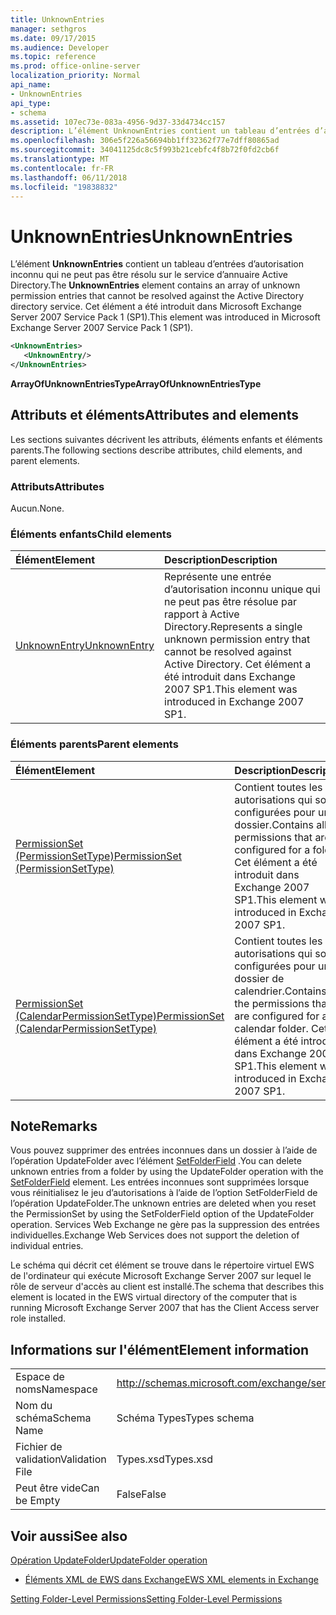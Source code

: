 ```yaml
---
title: UnknownEntries
manager: sethgros
ms.date: 09/17/2015
ms.audience: Developer
ms.topic: reference
ms.prod: office-online-server
localization_priority: Normal
api_name:
- UnknownEntries
api_type:
- schema
ms.assetid: 107ec73e-083a-4956-9d37-33d4734cc157
description: L’élément UnknownEntries contient un tableau d’entrées d’autorisation inconnu qui ne peut pas être résolu sur le service d’annuaire Active Directory. Cet élément a été introduit dans Microsoft Exchange Server 2007 Service Pack 1 (SP1).
ms.openlocfilehash: 306e5f226a56694bb1ff32362f77e7dff80865ad
ms.sourcegitcommit: 34041125dc8c5f993b21cebfc4f8b72f0fd2cb6f
ms.translationtype: MT
ms.contentlocale: fr-FR
ms.lasthandoff: 06/11/2018
ms.locfileid: "19838832"
---
```

# <a name="unknownentries"></a><span data-ttu-id="c0583-104">UnknownEntries</span><span class="sxs-lookup"><span data-stu-id="c0583-104">UnknownEntries</span></span>

<span data-ttu-id="c0583-105">L’élément **UnknownEntries** contient un tableau d’entrées d’autorisation inconnu qui ne peut pas être résolu sur le service d’annuaire Active Directory.</span><span class="sxs-lookup"><span data-stu-id="c0583-105">The **UnknownEntries** element contains an array of unknown permission entries that cannot be resolved against the Active Directory directory service.</span></span> <span data-ttu-id="c0583-106">Cet élément a été introduit dans Microsoft Exchange Server 2007 Service Pack 1 (SP1).</span><span class="sxs-lookup"><span data-stu-id="c0583-106">This element was introduced in Microsoft Exchange Server 2007 Service Pack 1 (SP1).</span></span> 
  
```xml
<UnknownEntries>
   <UnknownEntry/>
</UnknownEntries>
```

 <span data-ttu-id="c0583-107">**ArrayOfUnknownEntriesType**</span><span class="sxs-lookup"><span data-stu-id="c0583-107">**ArrayOfUnknownEntriesType**</span></span>
## <a name="attributes-and-elements"></a><span data-ttu-id="c0583-108">Attributs et éléments</span><span class="sxs-lookup"><span data-stu-id="c0583-108">Attributes and elements</span></span>

<span data-ttu-id="c0583-109">Les sections suivantes décrivent les attributs, éléments enfants et éléments parents.</span><span class="sxs-lookup"><span data-stu-id="c0583-109">The following sections describe attributes, child elements, and parent elements.</span></span>
  
### <a name="attributes"></a><span data-ttu-id="c0583-110">Attributs</span><span class="sxs-lookup"><span data-stu-id="c0583-110">Attributes</span></span>

<span data-ttu-id="c0583-111">Aucun.</span><span class="sxs-lookup"><span data-stu-id="c0583-111">None.</span></span>
  
### <a name="child-elements"></a><span data-ttu-id="c0583-112">Éléments enfants</span><span class="sxs-lookup"><span data-stu-id="c0583-112">Child elements</span></span>

|<span data-ttu-id="c0583-113">**Élément**</span><span class="sxs-lookup"><span data-stu-id="c0583-113">**Element**</span></span>|<span data-ttu-id="c0583-114">**Description**</span><span class="sxs-lookup"><span data-stu-id="c0583-114">**Description**</span></span>|
|:-----|:-----|
|[<span data-ttu-id="c0583-115">UnknownEntry</span><span class="sxs-lookup"><span data-stu-id="c0583-115">UnknownEntry</span></span>](unknownentry.md) <br/> |<span data-ttu-id="c0583-116">Représente une entrée d’autorisation inconnu unique qui ne peut pas être résolue par rapport à Active Directory.</span><span class="sxs-lookup"><span data-stu-id="c0583-116">Represents a single unknown permission entry that cannot be resolved against Active Directory.</span></span> <span data-ttu-id="c0583-117">Cet élément a été introduit dans Exchange 2007 SP1.</span><span class="sxs-lookup"><span data-stu-id="c0583-117">This element was introduced in Exchange 2007 SP1.</span></span>  <br/> |
   
### <a name="parent-elements"></a><span data-ttu-id="c0583-118">Éléments parents</span><span class="sxs-lookup"><span data-stu-id="c0583-118">Parent elements</span></span>

|<span data-ttu-id="c0583-119">**Élément**</span><span class="sxs-lookup"><span data-stu-id="c0583-119">**Element**</span></span>|<span data-ttu-id="c0583-120">**Description**</span><span class="sxs-lookup"><span data-stu-id="c0583-120">**Description**</span></span>|
|:-----|:-----|
|[<span data-ttu-id="c0583-121">PermissionSet (PermissionSetType)</span><span class="sxs-lookup"><span data-stu-id="c0583-121">PermissionSet (PermissionSetType)</span></span>](permissionset-permissionsettype.md) <br/> |<span data-ttu-id="c0583-122">Contient toutes les autorisations qui sont configurées pour un dossier.</span><span class="sxs-lookup"><span data-stu-id="c0583-122">Contains all the permissions that are configured for a folder.</span></span> <span data-ttu-id="c0583-123">Cet élément a été introduit dans Exchange 2007 SP1.</span><span class="sxs-lookup"><span data-stu-id="c0583-123">This element was introduced in Exchange 2007 SP1.</span></span>  <br/> |
|[<span data-ttu-id="c0583-124">PermissionSet (CalendarPermissionSetType)</span><span class="sxs-lookup"><span data-stu-id="c0583-124">PermissionSet (CalendarPermissionSetType)</span></span>](permissionset-calendarpermissionsettype.md) <br/> |<span data-ttu-id="c0583-125">Contient toutes les autorisations qui sont configurées pour un dossier de calendrier.</span><span class="sxs-lookup"><span data-stu-id="c0583-125">Contains all the permissions that are configured for a calendar folder.</span></span> <span data-ttu-id="c0583-126">Cet élément a été introduit dans Exchange 2007 SP1.</span><span class="sxs-lookup"><span data-stu-id="c0583-126">This element was introduced in Exchange 2007 SP1.</span></span>  <br/> |
   
## <a name="remarks"></a><span data-ttu-id="c0583-127">Note</span><span class="sxs-lookup"><span data-stu-id="c0583-127">Remarks</span></span>

<span data-ttu-id="c0583-128">Vous pouvez supprimer des entrées inconnues dans un dossier à l’aide de l’opération UpdateFolder avec l’élément [SetFolderField](setfolderfield.md) .</span><span class="sxs-lookup"><span data-stu-id="c0583-128">You can delete unknown entries from a folder by using the UpdateFolder operation with the [SetFolderField](setfolderfield.md) element.</span></span> <span data-ttu-id="c0583-129">Les entrées inconnues sont supprimées lorsque vous réinitialisez le jeu d’autorisations à l’aide de l’option SetFolderField de l’opération UpdateFolder.</span><span class="sxs-lookup"><span data-stu-id="c0583-129">The unknown entries are deleted when you reset the PermissionSet by using the SetFolderField option of the UpdateFolder operation.</span></span> <span data-ttu-id="c0583-130">Services Web Exchange ne gère pas la suppression des entrées individuelles.</span><span class="sxs-lookup"><span data-stu-id="c0583-130">Exchange Web Services does not support the deletion of individual entries.</span></span> 
  
<span data-ttu-id="c0583-131">Le schéma qui décrit cet élément se trouve dans le répertoire virtuel EWS de l'ordinateur qui exécute Microsoft Exchange Server 2007 sur lequel le rôle de serveur d'accès au client est installé.</span><span class="sxs-lookup"><span data-stu-id="c0583-131">The schema that describes this element is located in the EWS virtual directory of the computer that is running Microsoft Exchange Server 2007 that has the Client Access server role installed.</span></span>
  
## <a name="element-information"></a><span data-ttu-id="c0583-132">Informations sur l'élément</span><span class="sxs-lookup"><span data-stu-id="c0583-132">Element information</span></span>

|||
|:-----|:-----|
|<span data-ttu-id="c0583-133">Espace de noms</span><span class="sxs-lookup"><span data-stu-id="c0583-133">Namespace</span></span>  <br/> |http://schemas.microsoft.com/exchange/services/2006/types  <br/> |
|<span data-ttu-id="c0583-134">Nom du schéma</span><span class="sxs-lookup"><span data-stu-id="c0583-134">Schema Name</span></span>  <br/> |<span data-ttu-id="c0583-135">Schéma Types</span><span class="sxs-lookup"><span data-stu-id="c0583-135">Types schema</span></span>  <br/> |
|<span data-ttu-id="c0583-136">Fichier de validation</span><span class="sxs-lookup"><span data-stu-id="c0583-136">Validation File</span></span>  <br/> |<span data-ttu-id="c0583-137">Types.xsd</span><span class="sxs-lookup"><span data-stu-id="c0583-137">Types.xsd</span></span>  <br/> |
|<span data-ttu-id="c0583-138">Peut être vide</span><span class="sxs-lookup"><span data-stu-id="c0583-138">Can be Empty</span></span>  <br/> |<span data-ttu-id="c0583-139">False</span><span class="sxs-lookup"><span data-stu-id="c0583-139">False</span></span>  <br/> |
   
## <a name="see-also"></a><span data-ttu-id="c0583-140">Voir aussi</span><span class="sxs-lookup"><span data-stu-id="c0583-140">See also</span></span>



[<span data-ttu-id="c0583-141">Opération UpdateFolder</span><span class="sxs-lookup"><span data-stu-id="c0583-141">UpdateFolder operation</span></span>](updatefolder-operation.md)


- [<span data-ttu-id="c0583-142">Éléments XML de EWS dans Exchange</span><span class="sxs-lookup"><span data-stu-id="c0583-142">EWS XML elements in Exchange</span></span>](ews-xml-elements-in-exchange.md)


[<span data-ttu-id="c0583-143">Setting Folder-Level Permissions</span><span class="sxs-lookup"><span data-stu-id="c0583-143">Setting Folder-Level Permissions</span></span>](http://msdn.microsoft.com/library/c7530e86-5112-401c-b10a-9c054ae59f07%28Office.15%29.aspx)

